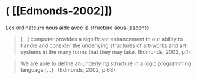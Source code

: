 # ( [[Edmonds-2002]])


Les ordinateurs nous aide avec la structure sous-jascente.

> [...] computer provides a significant enhancement to our ability to handle and consider the underlying structures of art-works and art systems in the many forms that they may take. (Edmonds, 2002, p.1)


>We are able to define an underlying structure in a logic programming language [...]   (Edmonds, 2002, p.68)



